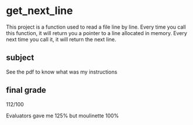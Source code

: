 # get_next_line

This project is a function used to read a file line by line. Every time you call this function, it will return you a pointer to a line allocated in memory. Every next time you call it, it will return the next line.

## subject

See the pdf to know what was my instructions

## final grade

112/100

Evaluators gave me 125% but moulinette 100%
